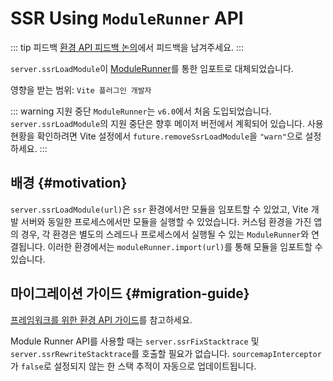 # SSR Using `ModuleRunner` API

::: tip 피드백
[환경 API 피드백 논의](https://github.com/vitejs/vite/discussions/16358)에서 피드백을 남겨주세요.
:::

`server.ssrLoadModule`이 [ModuleRunner](/guide/api-environment#modulerunner)를 통한 임포트로 대체되었습니다.

영향을 받는 범위: `Vite 플러그인 개발자`

::: warning 지원 중단
`ModuleRunner`는 `v6.0`에서 처음 도입되었습니다. `server.ssrLoadModule`의 지원 중단은 향후 메이저 버전에서 계획되어 있습니다. 사용 현황을 확인하려면 Vite 설정에서 `future.removeSsrLoadModule`을 `"warn"`으로 설정하세요.
:::

## 배경 {#motivation}

`server.ssrLoadModule(url)`은 `ssr` 환경에서만 모듈을 임포트할 수 있었고, Vite 개발 서버와 동일한 프로세스에서만 모듈을 실행할 수 있었습니다. 커스텀 환경을 가진 앱의 경우, 각 환경은 별도의 스레드나 프로세스에서 실행될 수 있는 `ModuleRunner`와 연결됩니다. 이러한 환경에서는 `moduleRunner.import(url)`를 통해 모듈을 임포트할 수 있습니다.

## 마이그레이션 가이드 {#migration-guide}

[프레임워크를 위한 환경 API 가이드](../guide/api-environment-frameworks.md)를 참고하세요.

Module Runner API를 사용할 때는 `server.ssrFixStacktrace` 및 `server.ssrRewriteStacktrace`를 호출할 필요가 없습니다. `sourcemapInterceptor`가 `false`로 설정되지 않는 한 스택 추적이 자동으로 업데이트됩니다.